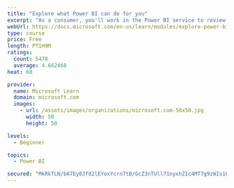 ```yaml
---
title: "Explore what Power BI can do for you"
excerpt: "As a consumer, you'll work in the Power BI service to review and interact with content that has been shared with you. This module provides the foundational information that you need to work effectively in the Power BI service."
webUrl: https://docs.microsoft.com/en-us/learn/modules/explore-power-bi-service/
type: course
price: Free
length: PT1H9M
ratings:
  count: 5478
  average: 4.662468
heat: 68

provider:
  name: Microsoft Learn
  domain: microsoft.com
  images:
    - url: /assets/images/organizations/microsoft.com-50x50.jpg
      width: 50
      height: 50

levels:
  - Beginner

topics:
  - Power BI

secured: "MkRkTLN/bA7Ey0Jf82lEYoxYcrn7tB/GcZ3nTUll71nyxhZIc4MT7g9zWIs1QmVwaVsGqyqOe9AIHJfaUjsqqPael3Us6rcbOYyvQ5q1hpiPPLQ1USY0InxM+SdVWZ6+2UcBWGy5xbOjA1ISTcbh4cZRhve2cIJE9mb3CoQbFQEDbvqAC7V4lNrJu/hDcaKGdS6GCkNXLYYzn8hYnZVSXm5/re6gLHFfUFxtu0DQ8ab153LW/J0ht8q7JTPO4PBMT0Bu2fwTLkFt0nbSTzZZyXjtAwQ7Qidu+d4V+kc85fDav8+RScto9ijMgdKRg9GiDN7uSTouQp83xN8Y3Ovad5+mZnMa2LroqVuv6QoGnR6GEbfZchMh76IoKy+t12xrtqgh2ECfUfJSc6vbc7TkEA==;EZV5ojDFwix29P75TIJsnw=="
---
```


